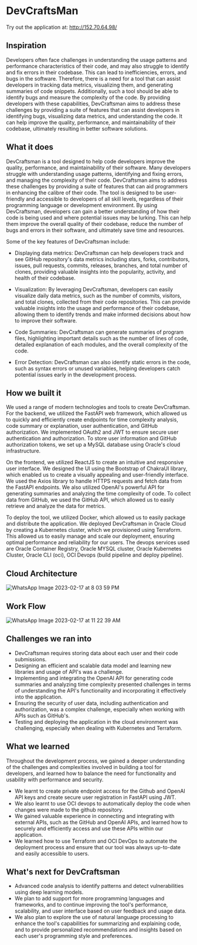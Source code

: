 # DevCraftsMan
Try out the application at: http://152.70.64.98/

## Inspiration
Developers often face challenges in understanding the usage patterns and performance characteristics of their code, and may also struggle to identify and fix errors in their codebase. This can lead to inefficiencies, errors, and bugs in the software. Therefore, there is a need for a tool that can assist developers in tracking data metrics, visualizing them, and generating summaries of code snippets. Additionally, such a tool should be able to identify bugs and measure the complexity of the code. By providing developers with these capabilities, DevCraftsman aims to address these challenges by providing a suite of features that can assist developers in identifying bugs, visualizing data metrics, and understanding the code. It can help improve the quality, performance, and maintainability of their codebase, ultimately resulting in better software solutions.

## What it does
DevCraftsman is a tool designed to help code developers improve the quality, performance, and maintainability of their software. Many developers struggle with understanding usage patterns, identifying and fixing errors, and managing the complexity of their code. DevCraftsman aims to address these challenges by providing a suite of features that can aid programmers in enhancing the calibre of their code. The tool is designed to be user-friendly and accessible to developers of all skill levels, regardless of their programming language or development environment. By using DevCraftsman, developers can gain a better understanding of how their code is being used and where potential issues may be lurking. This can help them improve the overall quality of their codebase, reduce the number of bugs and errors in their software, and ultimately save time and resources.

Some of the key features of DevCraftsman include:
- Displaying data metrics: DevCraftsman can help developers track and see GitHub repository's data metrics including stars, forks, contributors, issues, pull requests, commits, releases, branches, and total number of clones, providing valuable insights into the popularity, activity, and health of their codebase.

- Visualization: By leveraging DevCraftsman, developers can easily visualize daily data metrics, such as the number of commits, visitors, and total clones, collected from their code repositories. This can provide valuable insights into the usage and performance of their codebase, allowing them to identify trends and make informed decisions about how to improve their software.

- Code Summaries: DevCraftsman can generate summaries of program files, highlighting important details such as the number of lines of code, detailed explanation of each modules, and the overall complexity of the code.

- Error Detection: DevCraftsman can also identify static errors in the code, such as syntax errors or unused variables, helping developers catch potential issues early in the development process.

## How we built it
We used a range of modern technologies and tools to create DevCraftsman. For the backend, we utilized the FastAPI web framework, which allowed us to quickly and efficiently create endpoints for time complexity analysis, code summary or explanation, user authentication, and GitHub authorization. We implemented OAuth2 and JWT to ensure secure user authentication and authorization. To store user information and GitHub authorization tokens, we set up a MySQL database using Oracle's cloud infrastructure.

On the frontend, we utilized ReactJS to create an intuitive and responsive user interface. We designed the UI using the Bootstrap of ChakraUI library, which enabled us to create a visually appealing and user-friendly interface. We used the Axios library to handle HTTPS requests and fetch data from the FastAPI endpoints. We also utilized OpenAI's powerful API for generating summaries and analyzing the time complexity of code. To collect data from GitHub, we used the GitHub API, which allowed us to easily retrieve and analyze the data for metrics.

To deploy the tool, we utilized Docker, which allowed us to easily package and distribute the application. We deployed DevCraftsman in Oracle Cloud by creating a Kubernetes cluster, which we provisioned using Terraform. This allowed us to easily manage and scale our deployment, ensuring optimal performance and reliability for our users. The devops services used are Oracle Container Registry, Oracle MYSQL cluster, Oracle Kubernetes Cluster, Oracle CLI (oci), OCI Devops (build pipeline and deploy pipeline).

## Cloud Architecture

![WhatsApp Image 2023-02-17 at 8 03 59 PM](https://user-images.githubusercontent.com/73429989/219741953-c0b1a777-c5d6-4b36-8501-8eeeea432be0.jpeg)

## Work Flow
![WhatsApp Image 2023-02-17 at 11 22 39 AM](https://user-images.githubusercontent.com/73429989/219741934-1924b492-9c18-4abf-bae8-79a2566516b4.jpeg)


## Challenges we ran into
- DevCraftsman requires storing data about each user and their code submissions.
- Designing an efficient and scalable data model and learning new libraries and usage of API's was a challenge.
- Implementing and integrating the OpenAI API for generating code summaries and analyzing time complexity presented challenges in terms of understanding the API's functionality and incorporating it effectively into the application.
- Ensuring the security of user data, including authentication and authorization, was a complex challenge, especially when working with APIs such as GitHub's.
- Testing and deploying the application in the cloud environment was challenging, especially when dealing with Kubernetes and Terraform.

## What we learned
Throughout the development process, we gained a deeper understanding of the challenges and complexities involved in building a tool for developers, and learned how to balance the need for functionality and usability with performance and security.
- We learnt to create private endpoint access for the Github and OpenAI API keys and create secure user registration in FastAPI using JWT. 
- We also learnt to use OCI devops to automatically deploy the code when changes were made to the github repository. 
- We gained valuable experience in connecting and integrating with external APIs, such as the GitHub and OpenAI APIs, and learned how to securely and efficiently access and use these APIs within our application. 
- We learned how to use Terraform and OCI DevOps to automate the deployment process and ensure that our tool was always up-to-date and easily accessible to users.

## What's next for DevCraftsman
- Advanced code analysis to identify patterns and detect vulnerabilities using deep learning models.
- We plan to add support for more programming languages and frameworks, and to continue improving the tool's performance, scalability, and user interface based on user feedback and usage data.
- We also plan to explore the use of natural language processing to enhance the tool's capabilities for summarizing and explaining code, and to provide personalized recommendations and insights based on each user's programming style and preferences.
